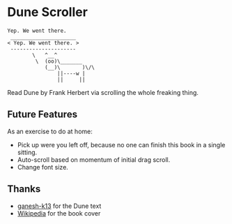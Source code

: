 # Dune Scroller

```
Yep. We went there.
 _____________________
< Yep. We went there. >
 ---------------------
        \   ^__^
         \  (oo)\_______
            (__)\       )\/\
                ||----w |
                ||     ||
```

Read Dune by Frank Herbert via scrolling the whole freaking thing.

## Future Features

As an exercise to do at home:

- Pick up were you left off, because no one can finish this book in a single sitting.
- Auto-scroll based on momentum of initial drag scroll.
- Change font size.

## Thanks

- [ganesh-k13](https://github.com/ganesh-k13/shell/blob/master/test_search/www.glozman.com/TextPages/Frank%20Herbert%20-%20Dune.txt) for the Dune text
- [Wikipedia](https://en.wikipedia.org/wiki/Dune_(novel)) for the book cover
